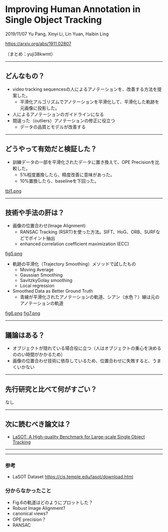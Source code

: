Improving Human Annotation in Single Object Tracking
===

2019/11/07 Yu Pang, Xinyi Li, Lin Yuan, Haibin Ling


https://arxiv.org/abs/1911.02807

（まとめ：yuji38kwmt）

---

## どんなもの？
* video tracking sequencesの人によるアノテーションを、改善する方法を提案した。
    * 平滑化アルゴリズムでアノテーションを平滑化して、平滑化した軌跡を元画像に投影した。
* 人によるアノテーションのガイドラインになる
* 間違った（outliers）アノテーションの修正に役立つ
    * データの品質とモデルが改善する

---

## どうやって有効だと検証した？
* 訓練データの一部を平滑化されたデータに置き換えて、OPE Precisionを比較した。
    * 5%程度置換したら、精度改善に意味があった。
    * 10%置換したら、baselineを下回った。

[tbl1.png](yuji38kwmt/tbl1.png)



---
## 技術や手法の肝は？

* 画像の位置合わせ(Image Alignment)
    * RANSAC Tracking (RSRT)を使った方法。SIFT、HoG、ORB、SURFなどでポイント抽出
    * enhanced correlation coefficient maximization (ECC)

[fig5.png](yuji38kwmt/fig5.png)

* 軌跡の平滑化（Trajectory Smoothing）メソッドで試したもの
    * Moving Average
    * Gaussian Smoothing
    * SavitzkyGolay smoothing
    * Local regression
* Smoothed Data as Better Ground Truth
    * 青線が平滑化されたアノテーションの軌道、シアン（水色？）線は元のアノテーションの軌道
    
[fig6.png](yuji38kwmt/fig6.png)
[fig7.png](yuji38kwmt/fig7.png)

---
## 議論はある？
* オブジェクトが隠れている場合役に立つ（人はオブジェクトの重心を決めるののい時間がかかるため）
* 画像の位置合わせ技術に依存しているため、位置合わせに失敗すると、うまくいかない

---
## 先行研究と比べて何がすごい？
なし

---

## 次に読むべき論文は？
* [LaSOT: A High-quality Benchmark for Large-scale Single Object Tracking](https://arxiv.org/abs/1809.07845)



---------------------------------
---------------------------------

### 参考
* LaSOT Dataset
https://cis.temple.edu/lasot/download.html


### 分からなかったこと
* Fig.6の軌道はどのようにプロットした？
* Robust Image Alignment?
* canonical views?
* OPE precision？
* RANSAC
